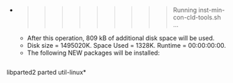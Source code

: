 * >>>>>>>>> Running inst-min-con-cld-tools.sh ...
  * After this operation, 809 kB of additional disk space will be used.
  * Disk size = 1495020K. Space Used = 1328K. Runtime = 00:00:00:00.
  * The following NEW packages will be installed:
  ```bash
libparted2 parted util-linux*
  ```
